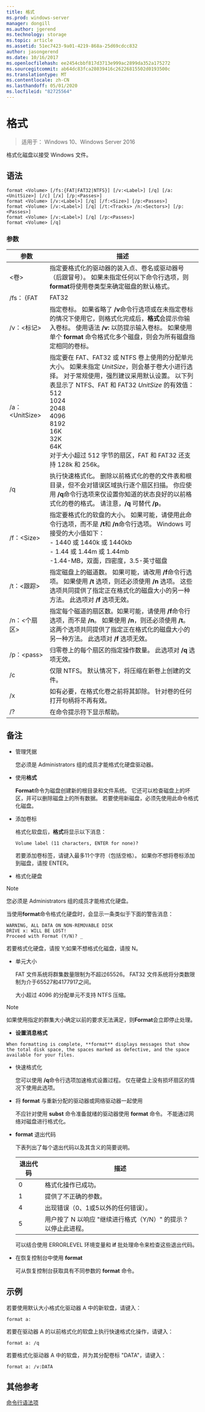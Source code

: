 ```yaml
---
title: 格式
ms.prod: windows-server
manager: dongill
ms.author: jgerend
ms.technology: storage
ms.topic: article
ms.assetid: 51ec7423-9a01-4219-868a-25d69cdcc832
author: jasongerend
ms.date: 10/16/2017
ms.openlocfilehash: ee2454cbbf817d3713e999ac2899da352a175272
ms.sourcegitcommit: ab64dc83fca28039416c26226815502d0193500c
ms.translationtype: MT
ms.contentlocale: zh-CN
ms.lasthandoff: 05/01/2020
ms.locfileid: "82725564"
---
```

# <a name="format"></a>格式
> 适用于： Windows 10、Windows Server 2016

格式化磁盘以接受 Windows 文件。



## <a name="syntax"></a>语法

```
format <Volume> [/fs:{FAT|FAT32|NTFS}] [/v:<Label>] [/q] [/a:<UnitSize>] [/c] [/x] [/p:<Passes>]
format <Volume> [/v:<Label>] [/q] [/f:<Size>] [/p:<Passes>]
format <Volume> [/v:<Label>] [/q] [/t:<Tracks> /n:<Sectors>] [/p:<Passes>]
format <Volume> [/v:<Label>] [/q] [/p:<Passes>]
format <Volume> [/q]
```

### <a name="parameters"></a>参数

|   参数    |                                                                                                                                                                                                                    描述                                                                                                                                                                                                                     |
|----------------|----------------------------------------------------------------------------------------------------------------------------------------------------------------------------------------------------------------------------------------------------------------------------------------------------------------------------------------------------------------------------------------------------------------------------------------------------|
|   \<卷>    |                                                                                         指定要格式化的驱动器的装入点、卷名或驱动器号（后跟冒号）。 如果未指定任何以下命令行选项，则**format**将使用卷类型来确定磁盘的默认格式。                                                                                         |
|    /fs： {FAT    |                                                                                                                                                                                                                       FAT32                                                                                                                                                                                                                        |
|  /v：\<标记>   |                           指定卷标。 如果省略了 **/v**命令行选项或在未指定卷标的情况下使用它，则格式化完成后，**格式**会提示你输入卷标。 使用语法 **/v:** 以防提示输入卷标。 如果使用单个 **format** 命令格式化多个磁盘，则会为所有磁盘指定相同的卷标。                            |
| /a：\<UnitSize> | 指定要在 FAT、FAT32 或 NTFS 卷上使用的分配单元大小。 如果未指定 *UnitSize*，则会基于卷大小进行选择。 对于常规使用，强烈建议采用默认设置。 以下列表显示了 NTFS、FAT 和 FAT32 *UnitSize* 的有效值：</br>512</br>1024</br>2048</br>4096</br>8192</br>16K</br>32K</br>64K</br>对于大小超过 512 字节的扇区，FAT 和 FAT32 还支持 128k 和 256k。 |
|       /q       |                                                       执行快速格式化。 删除以前格式化的卷的文件表和根目录，但不会对错误区域执行逐个扇区扫描。 你应使用 **/q**命令行选项来仅设置你知道的状态良好的以前格式化的卷的格式。 请注意，**/q** 可替代 **/p**。                                                       |
|   /f：\<Size>   |                                                         指定要格式化的软盘的大小。 如果可能，请使用此命令行选项，而不是 **/t**和 **/n**命令行选项。 Windows 可接受的大小值如下：</br>-   1440 或 1440k 或 1440kb</br>-   1.44 或 1.44m 或 1.44mb</br>-1.44-MB，双面，四密度，3.5-英寸磁盘                                                         |
|  /t：\<跟踪>  |                                                    指定磁盘上的磁道数。 如果可能，请改用 **/f**命令行选项。 如果使用 **/t** 选项，则还必须使用 **/n** 选项。 这些选项共同提供了指定正在格式化的磁盘大小的另一种方法。 此选项对 **/f** 选项无效。                                                     |
| /n：\<个扇区>  |                                                         指定每个磁道的扇区数。如果可能，请使用 **/f**命令行选项，而不是 **/n**。 如果使用 **/n**，则还必须使用 **/t**。 这两个选项共同提供了指定正在格式化的磁盘大小的另一种方法。 此选项对 **/f** 选项无效。                                                         |
|  /p：\<pass>  |                                                                                                                                                               归零卷上的每个扇区的指定操作数量。 此选项对 **/q** 选项无效。                                                                                                                                                                |
|       /c       |                                                                                                                                                                                     仅限 NTFS。 默认情况下，将压缩在新卷上创建的文件。                                                                                                                                                                                      |
|       /x       |                                                                                                                                                            如有必要，在格式化卷之前将其卸除。 针对卷的任何打开句柄将不再有效。                                                                                                                                                            |
|       /?       |                                                                                                                                                                                                        在命令提示符下显示帮助。                                                                                                                                                                                                        |

## <a name="remarks"></a>备注

-   管理凭据

    您必须是 Administrators 组的成员才能格式化硬盘驱动器。
-   使用**格式**

    **Format**命令为磁盘创建新的根目录和文件系统。 它还可以检查磁盘上的坏区，并可以删除磁盘上的所有数据。 若要使用新磁盘，必须先使用此命令格式化磁盘。
-   添加卷标

    格式化软盘后，**格式**将显示以下消息：

    `Volume label (11 characters, ENTER for none)?`

    若要添加卷标签，请键入最多11个字符（包括空格）。 如果你不想将卷标添加到磁盘，请按 ENTER。
-   格式化硬盘

> [!NOTE]
> 您必须是 Administrators 组的成员才能格式化硬盘。

当使用**format**命令格式化硬盘时，会显示一条类似于下面的警告消息：
```
WARNING, ALL DATA ON NON-REMOVABLE DISK 
DRIVE x: WILL BE LOST! 
Proceed with Format (Y/N)? _ 
```
若要格式化硬盘，请按 Y;如果不想格式化磁盘，请按 N。
-   单元大小

    FAT 文件系统将群集数量限制为不超过65526。 FAT32 文件系统将分类数限制为介于65527和4177917之间。

    大小超过 4096 的分配单元不支持 NTFS 压缩。

> [!NOTE]
> 如果使用指定的群集大小确定以前的要求无法满足，则**Format**会立即停止处理。
> -   **设置消息格式**

    When formatting is complete, **format** displays messages that show the total disk space, the spaces marked as defective, and the space available for your files.
- 快速格式化

  您可以使用 **/q**命令行选项加速格式设置过程。 仅在硬盘上没有损坏扇区的情况下使用此选项。
- 将 **format** 与重新分配的驱动器或网络驱动器一起使用

  不应针对使用 **subst** 命令准备就绪的驱动器使用 **format** 命令。 不能通过网络对磁盘进行格式化。
- **format** 退出代码

  下表列出了每个退出代码以及其含义的简要说明。  

  |退出代码|描述|
  |---------|-----------|
  |0|格式化操作已成功。|
  |1|提供了不正确的参数。|
  |4|出现错误（0、1或5以外的任何错误）。|
  |5|用户按了 N 以响应 "继续进行格式（Y/N）" 的提示？ 以停止此进程。|

  可以结合使用 ERRORLEVEL 环境变量和 **if** 批处理命令来检查这些退出代码。
- 在恢复控制台中使用 **format**

  可从恢复控制台获取具有不同参数的 **format** 命令。

## <a name="examples"></a><a name="BKMK_examples"></a>示例

若要使用默认大小格式化驱动器 A 中的新软盘，请键入：
```
format a:
```
若要在驱动器 A 的以前格式化的软盘上执行快速格式化操作，请键入：
```
format a: /q
```
若要格式化驱动器 A 中的软盘，并为其分配卷标 "DATA"，请键入：
```
format a: /v:DATA
```

## <a name="additional-references"></a>其他参考

[命令行语法项](https://technet.microsoft.com/library/cc771080.aspx)